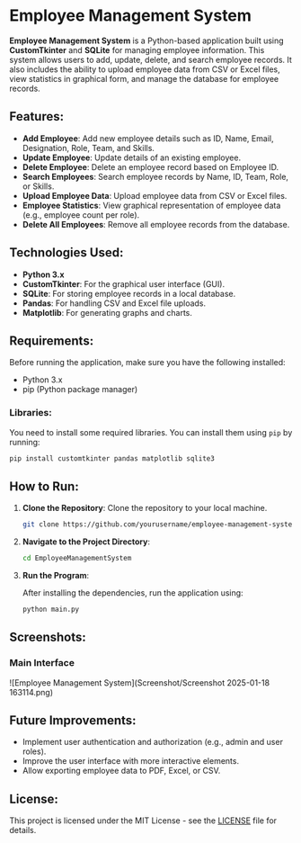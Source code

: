 # Employee Management System

**Employee Management System** is a Python-based application built using **CustomTkinter** and **SQLite** for managing employee information. This system allows users to add, update, delete, and search employee records. It also includes the ability to upload employee data from CSV or Excel files, view statistics in graphical form, and manage the database for employee records.

## Features:
- **Add Employee**: Add new employee details such as ID, Name, Email, Designation, Role, Team, and Skills.
- **Update Employee**: Update details of an existing employee.
- **Delete Employee**: Delete an employee record based on Employee ID.
- **Search Employees**: Search employee records by Name, ID, Team, Role, or Skills.
- **Upload Employee Data**: Upload employee data from CSV or Excel files.
- **Employee Statistics**: View graphical representation of employee data (e.g., employee count per role).
- **Delete All Employees**: Remove all employee records from the database.

## Technologies Used:
- **Python 3.x**
- **CustomTkinter**: For the graphical user interface (GUI).
- **SQLite**: For storing employee records in a local database.
- **Pandas**: For handling CSV and Excel file uploads.
- **Matplotlib**: For generating graphs and charts.

## Requirements:
Before running the application, make sure you have the following installed:
- Python 3.x
- pip (Python package manager)

### Libraries:
You need to install some required libraries. You can install them using `pip` by running:

```bash
pip install customtkinter pandas matplotlib sqlite3
```

## How to Run:

1. **Clone the Repository**:
   Clone the repository to your local machine.

   ```bash
   git clone https://github.com/yourusername/employee-management-system.git
   ```

2. **Navigate to the Project Directory**:

   ```bash
   cd EmployeeManagementSystem
   ```

3. **Run the Program**:

   After installing the dependencies, run the application using:

   ```bash
   python main.py
   ```
## Screenshots:

### Main Interface
![Employee Management System](Screenshot/Screenshot 2025-01-18 163114.png)

## Future Improvements:
- Implement user authentication and authorization (e.g., admin and user roles).
- Improve the user interface with more interactive elements.
- Allow exporting employee data to PDF, Excel, or CSV.

## License:
This project is licensed under the MIT License - see the [LICENSE](LICENSE) file for details.
